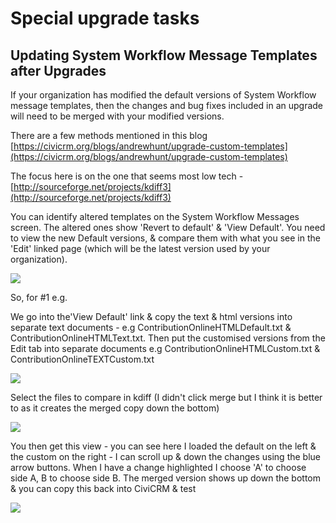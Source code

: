 # Special upgrade tasks

## Updating System Workflow Message Templates after Upgrades

If your organization has modified the default versions of System Workflow message templates, then the changes and bug fixes included in an upgrade will need to be merged with your modified versions.

There are a few methods mentioned in this blog [https://civicrm.org/blogs/andrewhunt/upgrade-custom-templates](https://civicrm.org/blogs/andrewhunt/upgrade-custom-templates)

The focus here is on the one that seems most low tech - [http://sourceforge.net/projects/kdiff3](http://sourceforge.net/projects/kdiff3)

You can identify altered templates on the System Workflow Messages screen. The altered ones show 'Revert to default' & 'View Default'. You need to view the new Default versions, & compare them with what you see in the 'Edit' linked page (which will be the latest version used by your organization).

![](https://wiki.civicrm.org/confluence/download/attachments/135135258/TemplatesToUpdate.jpg?version=1&modificationDate=1399945725000&api=v2)

So, for #1 e.g.

We go into the'View Default' link & copy the text & html versions into separate text documents - e.g ContributionOnlineHTMLDefault.txt & ContributionOnlineHTMLText.txt. Then put the customised versions from the Edit tab into separate documents e.g ContributionOnlineHTMLCustom.txt & ContributionOnlineTEXTCustom.txt

![](https://wiki.civicrm.org/confluence/download/attachments/135135258/CopyCustomisedText.jpg?version=1&modificationDate=1399945725000&api=v2)

Select the files to compare in kdiff (I didn't click merge but I think it is better to as it creates the merged copy down the bottom)

![](https://wiki.civicrm.org/confluence/download/attachments/135135258/Compare2FilesInKdiff.jpg?version=1&modificationDate=1399945725000&api=v2)

You then get this view - you can see here I loaded the default on the left & the custom on the right - I can scroll up & down the changes using the blue arrow buttons. When I have a change highlighted I choose 'A' to choose side A, B to choose side B. The merged version shows up down the bottom & you can copy this back into CiviCRM & test

![](https://wiki.civicrm.org/confluence/download/attachments/135135258/Compare%26Merge.jpg?version=1&modificationDate=1399945725000&api=v2)